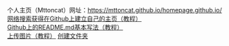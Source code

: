 个人主页（Mttoncat）网址：https://mttoncat.github.io/homepage.github.io/<br/>
[网络搜索获得在Github上建立自己的主页（教程）](https://www.cnblogs.com/fenggwsx/p/13192838.html)<br/>
[Github上的README.md基本写法（教程）](https://blog.csdn.net/weixin_42795141/article/details/89322823)<br/>
[上传图片（教程）](https://blog.csdn.net/hello_cmy/article/details/104611019)
[创建文件夹](https://blog.csdn.net/y_bccl27/article/details/87980986)
